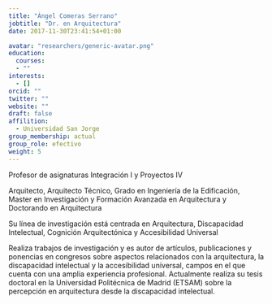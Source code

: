 ```yaml
---
title: "Ángel Comeras Serrano"
jobtitle: "Dr. en Arquitectura"
date: 2017-11-30T23:41:54+01:00

avatar: "researchers/generic-avatar.png"
education:
  courses:
  - ""
interests:
  - []
orcid: ""
twitter: ""
website: ""
draft: false
affilition:
  - Universidad San Jorge
group_membership: actual
group_role: efectivo
weight: 5
---
```


Profesor de asignaturas Integración I y Proyectos IV

Arquitecto, Arquitecto Técnico, Grado en Ingeniería de la Edificación, Master en Investigación y Formación Avanzada en Arquitectura y Doctorando en Arquitectura

Su línea de investigación está centrada en Arquitectura, Discapacidad Intelectual, Cognición Arquitectónica y Accesibilidad Universal

Realiza trabajos de investigación y es autor de artículos, publicaciones y ponencias en congresos sobre aspectos relacionados con la arquitectura, la discapacidad intelectual y la accesibilidad universal, campos en el que cuenta con una amplia experiencia profesional. Actualmente realiza su tesis doctoral en la Universidad Politécnica de Madrid (ETSAM)  sobre la percepción en arquitectura desde la discapacidad intelectual.
